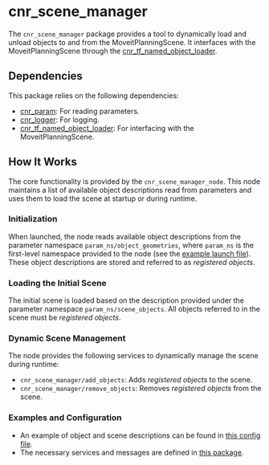 # cnr_scene_manager

The `cnr_scene_manager` package provides a tool to dynamically load and unload objects to and from the MoveitPlanningScene. It interfaces with the MoveitPlanningScene through the [cnr_tf_named_object_loader](https://github.com/CNR-STIIMA-IRAS/cnr_tf_named_object_loader).

## Dependencies

This package relies on the following dependencies:

- [cnr_param](https://github.com/CNR-STIIMA-IRAS/cnr_param): For reading parameters.
- [cnr_logger](https://github.com/CNR-STIIMA-IRAS/cnr_logger): For logging.
- [cnr_tf_named_object_loader](https://github.com/CNR-STIIMA-IRAS/cnr_tf_named_object_loader): For interfacing with the MoveitPlanningScene.

## How It Works

The core functionality is provided by the `cnr_scene_manager_node`. This node maintains a list of available object descriptions read from parameters and uses them to load the scene at startup or during runtime.

### Initialization

When launched, the node reads available object descriptions from the parameter namespace `param_ns/object_geometries`, where `param_ns` is the first-level namespace provided to the node (see the [example launch file](https://github.com/JRL-CARI-CNR-UNIBS/cnr_scene_manager/blob/master/cnr_scene_manager/launch/cnr_scene_manager.launch)). These object descriptions are stored and referred to as *registered objects*.

### Loading the Initial Scene

The initial scene is loaded based on the description provided under the parameter namespace `param_ns/scene_objects`. All objects referred to in the scene must be *registered objects*.

### Dynamic Scene Management

The node provides the following services to dynamically manage the scene during runtime:
- `cnr_scene_manager/add_objects`: Adds *registered objects* to the scene.
- `cnr_scene_manager/remove_objects`: Removes *registered objects* from the scene.

### Examples and Configuration

- An example of object and scene descriptions can be found in [this config file](https://github.com/JRL-CARI-CNR-UNIBS/cnr_scene_manager/blob/master/cnr_scene_manager/config/scene.yaml).
- The necessary services and messages are defined in [this package](https://github.com/JRL-CARI-CNR-UNIBS/cnr_scene_manager/tree/master/cnr_scene_manager_msgs).
